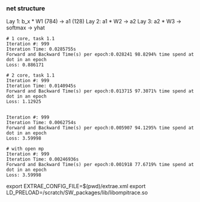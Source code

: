 ### net structure

Lay 1:  b_x * W1 (784) -> a1 (128)
Lay 2:  a1 * W2 -> a2
Lay 3:  a2 * W3 -> softmax -> yhat

```
# 1 core, task 1.1
Iteration #: 999
Iteration Time: 0.0285755s
Forward and Backward Time(s) per epoch:0.028241 98.8294% time spend at dot in an epoch
Loss: 0.886171

# 2 core, task 1.1
Iteration #: 999
Iteration Time: 0.0140945s
Forward and Backward Time(s) per epoch:0.013715 97.3071% time spend at dot in an epoch
Loss: 1.12925


Iteration #: 999
Iteration Time: 0.0062754s
Forward and Backward Time(s) per epoch:0.005907 94.1295% time spend at dot in an epoch
Loss: 3.59998

# with open mp
Iteration #: 999
Iteration Time: 0.00246936s
Forward and Backward Time(s) per epoch:0.001918 77.6719% time spend at dot in an epoch
Loss: 3.59998
```


export EXTRAE_CONFIG_FILE=$(pwd)/extrae.xml
export LD_PRELOAD=/scratch/SW_packages/lib/libompitrace.so
